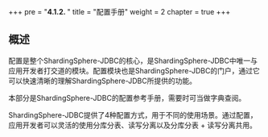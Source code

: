 +++
pre = "<b>4.1.2. </b>"
title = "配置手册"
weight = 2
chapter = true
+++

## 概述

配置是整个ShardingSphere-JDBC的核心，是ShardingSphere-JDBC中唯一与应用开发者打交道的模块。配置模块也是ShardingSphere-JDBC的门户，通过它可以快速清晰的理解ShardingSphere-JDBC所提供的功能。

本部分是ShardingSphere-JDBC的配置参考手册，需要时可当做字典查阅。

ShardingSphere-JDBC提供了4种配置方式，用于不同的使用场景。通过配置，应用开发者可以灵活的使用分库分表、读写分离以及分库分表 + 读写分离共用。
